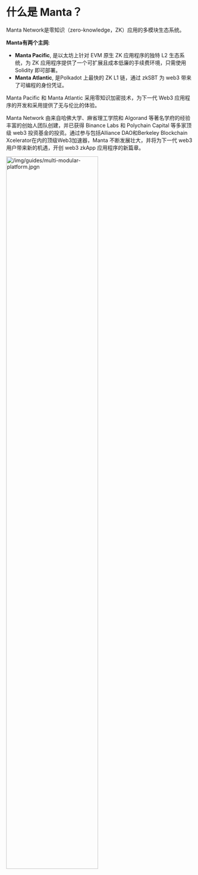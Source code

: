 # 什么是 Manta？

Manta Network是零知识（zero-knowledge，ZK）应用的多模块生态系统。

**Manta有两个主网**:

-   **Manta Pacific**, 是以太坊上针对 EVM 原生 ZK 应用程序的独特 L2 生态系统，为 ZK 应用程序提供了一个可扩展且成本低廉的手续费环境，只需使用 Solidity 即可部署。
-   **Manta Atlantic**, 是Polkadot 上最快的 ZK L1 链，通过 zkSBT 为 web3 带来了可编程的身份凭证。

Manta Pacific 和 Manta Atlantic 采用零知识加密技术，为下一代 Web3 应用程序的开发和采用提供了无与伦比的体验。

Manta Network 由来自哈佛大学、麻省理工学院和 Algorand 等著名学府的经验丰富的创始人团队创建，并已获得 Binance Labs 和 Polychain Capital 等多家顶级 web3 投资基金的投资。通过参与包括Alliance DAO和Berkeley Blockchain Xcelerator在内的顶级Web3加速器，Manta 不断发展壮大，并将为下一代 web3 用户带来新的机遇，开创 web3 zkApp 应用程序的新篇章。

<div style={{textAlign: 'center',marginBottom: '24px'}}>
    <img alt="/img/guides/multi-modular-platform.jpgn" src="/img/guides/multi-modular-platform.png" width="70%"/>
</div>
